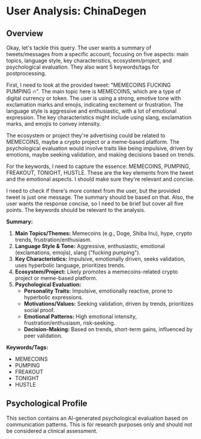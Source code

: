 # User Analysis: ChinaDegen

## Overview

<think>
Okay, let's tackle this query. The user wants a summary of tweets/messages from a specific account, focusing on five aspects: main topics, language style, key characteristics, ecosystem/project, and psychological evaluation. They also want 5 keywords/tags for postprocessing.

First, I need to look at the provided tweet: "MEMECOINS FUCKING PUMPING 🔥". The main topic here is MEMECOINS, which are a type of digital currency or token. The user is using a strong, emotive tone with exclamation marks and emojis, indicating excitement or frustration. The language style is aggressive and enthusiastic, with a lot of emotional expression. The key characteristics might include using slang, exclamation marks, and emojis to convey intensity.

The ecosystem or project they're advertising could be related to MEMECOINS, maybe a crypto project or a meme-based platform. The psychological evaluation would involve traits like being impulsive, driven by emotions, maybe seeking validation, and making decisions based on trends.

For the keywords, I need to capture the essence: MEMECOINS, PUMPING, FREAKOUT, TONIGHT, HUSTLE. These are the key elements from the tweet and the emotional aspects. I should make sure they're relevant and concise.

I need to check if there's more context from the user, but the provided tweet is just one message. The summary should be based on that. Also, the user wants the response concise, so I need to be brief but cover all five points. The keywords should be relevant to the analysis.
</think>

**Summary:**  
1. **Main Topics/Themes:** Memecoins (e.g., Doge, Shiba Inu), hype, crypto trends, frustration/enthusiasm.  
2. **Language Style & Tone:** Aggressive, enthusiastic, emotional (exclamations, emojis), slang ("fucking pumping").  
3. **Key Characteristics:** Impulsive, emotionally driven, seeks validation, uses hyperbolic language, prioritizes trends.  
4. **Ecosystem/Project:** Likely promotes a memecoins-related crypto project or meme-based platform.  
5. **Psychological Evaluation:**  
   - **Personality Traits:** Impulsive, emotionally reactive, prone to hyperbolic expressions.  
   - **Motivations/Values:** Seeking validation, driven by trends, prioritizes social proof.  
   - **Emotional Patterns:** High emotional intensity, frustration/enthusiasm, risk-seeking.  
   - **Decision-Making:** Based on trends, short-term gains, influenced by peer validation.  

**Keywords/Tags:**  
- MEMECOINS  
- PUMPING  
- FREAKOUT  
- TONIGHT  
- HUSTLE

## Psychological Profile

This section contains an AI-generated psychological evaluation based on communication patterns. This is for research purposes only and should not be considered a clinical assessment.